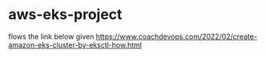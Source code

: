 # aws-eks-project
flows the link below given
https://www.coachdevops.com/2022/02/create-amazon-eks-cluster-by-eksctl-how.html

